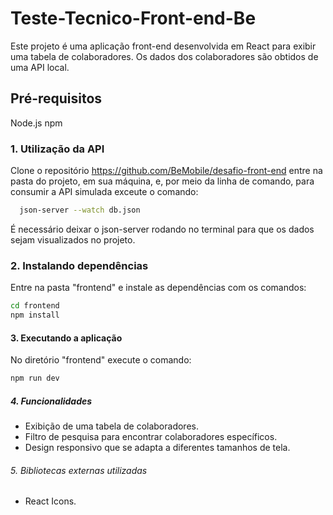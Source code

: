 # Teste-Tecnico-Front-end-Be

Este projeto é uma aplicação front-end desenvolvida em React para exibir uma tabela de colaboradores. Os dados dos colaboradores são obtidos de uma API local.

## Pré-requisitos
Node.js
npm

### 1. Utilização da API
Clone o repositório https://github.com/BeMobile/desafio-front-end
entre na pasta do projeto, em sua máquina, e, por meio da linha de comando, para consumir a API simulada exceute o comando:
```bash
  json-server --watch db.json
```
É necessário deixar o json-server rodando no terminal para que os dados sejam visualizados no projeto.

### 2. Instalando dependências
Entre na pasta "frontend" e instale as dependências com os comandos:
```bash
cd frontend
npm install
```

#### 3. Executando a aplicação
No diretório "frontend" execute o comando:
```bash
npm run dev
```

##### 4. Funcionalidades
- Exibição de uma tabela de colaboradores.
- Filtro de pesquisa para encontrar colaboradores específicos.
- Design responsivo que se adapta a diferentes tamanhos de tela.

###### 5. Bibliotecas externas utilizadas
- React Icons.